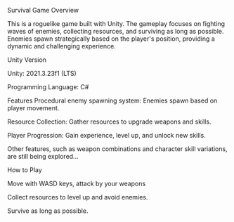 Survival Game
Overview

This is a  roguelike game built with Unity. The gameplay focuses on fighting waves of enemies, collecting resources, and surviving as long as possible. Enemies spawn strategically based on the player's position, providing a dynamic and challenging experience.

Unity Version

Unity: 2021.3.23f1 (LTS)

Programming Language: C#

Features
Procedural enemy spawning system: Enemies spawn based on player movement.

Resource Collection: Gather resources to upgrade weapons and skills.

Player Progression: Gain experience, level up, and unlock new skills.

Other features, such as weapon combinations and character skill variations, are still being explored...

How to Play

Move with WASD keys, attack by your weapons

Collect resources to level up  and avoid enemies.

Survive as long as possible.
